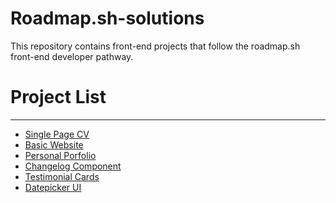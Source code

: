 # Roadmap.sh-solutions
<p>This repository contains front-end projects that follow the roadmap.sh front-end developer pathway.</p>

<h1> Project List </h1>
<hr>
<ul>
<li><a href="https://roadmap.sh/projects/single-page-cv"> Single Page CV </a></li>
<li><a href="https://roadmap.sh/projects/basic-html-website"> Basic Website </a></li>
<li><a href="https://roadmap.sh/projects/portfolio-website"> Personal Porfolio </a></li>
<li><a href="https://roadmap.sh/projects/changelog-component"> Changelog Component </a></li>
<li><a href="https://roadmap.sh/projects/testimonial-cards"> Testimonial Cards </a></li>
<li><a href="https://roadmap.sh/projects/datepicker-ui">Datepicker UI</a></li>
</ul>


